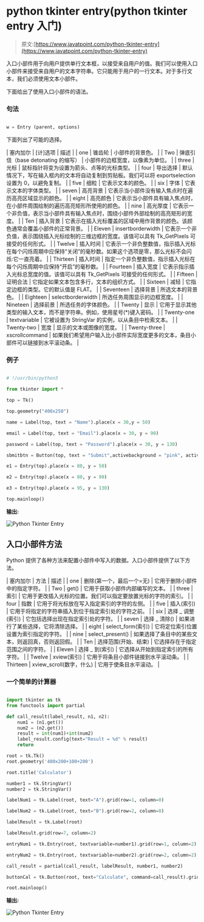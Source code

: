 # python tkinter entry(python tkinter entry 入门)

> 原文:[https://www.javatpoint.com/python-tkinter-entry](https://www.javatpoint.com/python-tkinter-entry)

入口小部件用于向用户提供单行文本框，以接受来自用户的值。我们可以使用入口小部件来接受来自用户的文本字符串。它只能用于用户的一行文本。对于多行文本，我们必须使用文本小部件。

下面给出了使用入口小部件的语法。

### 句法

```py

w = Entry (parent, options) 

```

下面列出了可能的选择。

| 塞内加尔 | [计]选项 | 描述 |
| one | 锥齿轮 | 小部件的背景色。 |
| Two | 弹底引信（base detonating 的缩写） | 小部件的边框宽度，以像素为单位。 |
| three | 光标 | 鼠标指针将变为设置为箭头、点等的光标类型。 |
| four | 导出选择 | 默认情况下，写在输入框内的文本将自动复制到剪贴板。我们可以将 exportselection 设置为 0，以避免复制。 |
| five | 细粒 | 它表示文本的颜色。 |
| six | 字体 | 它表示文本的字体类型。 |
| seven | 高亮背景 | 它表示当小部件没有输入焦点时在遍历高亮区域显示的颜色。 |
| eight | 高亮颜色 | 它表示当小部件具有输入焦点时，在小部件周围绘制的遍历高亮矩形所使用的颜色。 |
| nine | 高光厚度 | 它表示一个非负值，表示当小部件具有输入焦点时，围绕小部件外部绘制的高亮矩形的宽度。 |
| Ten | 插入背景 | 它表示在插入光标覆盖的区域中用作背景的颜色。该颜色通常会覆盖小部件的正常背景。 |
| Eleven | insertborderwidth | 它表示一个非负值，表示围绕插入光标绘制的三维边框的宽度。该值可以具有 Tk_GetPixels 可接受的任何形式。 |
| Twelve | 插入时间 | 它表示一个非负整数值，指示插入光标在每个闪烁周期中应保持“关闭”的毫秒数。如果这个选项是零，那么光标不会闪烁:它一直亮着。 |
| Thirteen | 插入时间 | 指定一个非负整数值，指示插入光标在每个闪烁周期中应保持“开启”的毫秒数。 |
| Fourteen | 插入宽度 | 它表示指示插入光标总宽度的值。该值可以具有 Tk_GetPixels 可接受的任何形式。 |
| Fifteen | 证明合法 | 它指定如果文本包含多行，文本的组织方式。 |
| Sixteen | 减轻 | 它指定边框的类型。它的默认值是 FLAT。 |
| Seventeen | 选择背景 | 所选文本的背景色。 |
| Eighteen | selectborderwidth | 所选任务周围显示的边框宽度。 |
| Nineteen | 选择前景 | 所选任务的字体颜色。 |
| Twenty | 显示 | 它用于显示其他类型的输入文本，而不是字符串。例如，使用星号(*)键入密码。 |
| Twenty-one | textvariable | 它被设置为 StringVar 的实例，以从条目中检索文本。 |
| Twenty-two | 宽度 | 显示的文本或图像的宽度。 |
| Twenty-three | xscrollcommand | 如果我们希望用户输入比小部件实际宽度更多的文本，条目小部件可以链接到水平滚动条。 |

### 例子

```py

# !/usr/bin/python3

from tkinter import *

top = Tk()

top.geometry("400x250")

name = Label(top, text = "Name").place(x = 30,y = 50)

email = Label(top, text = "Email").place(x = 30, y = 90)

password = Label(top, text = "Password").place(x = 30, y = 130)

sbmitbtn = Button(top, text = "Submit",activebackground = "pink", activeforeground = "blue").place(x = 30, y = 170)

e1 = Entry(top).place(x = 80, y = 50)

e2 = Entry(top).place(x = 80, y = 90)

e3 = Entry(top).place(x = 95, y = 130)

top.mainloop()

```

**输出:**

![Python Tkinter Entry](img/74100713040c4be65fa452ca336bac0e.png)

## 入口小部件方法

Python 提供了各种方法来配置小部件中写入的数据。入口小部件提供了以下方法。

| 塞内加尔 | 方法 | 描述 |
| one | 删除(第一个，最后一个=无) | 它用于删除小部件中的指定字符。 |
| Two | get() | 它用于获取小部件内部编写的文本。 |
| three | 索引 | 它用于更改插入光标的位置。我们可以指定要放置光标的字符的索引。 |
| four | 指数 | 它用于将光标放在写入指定索引的字符的左侧。 |
| five | 插入(索引) | 它用于将指定的字符串插入到位于指定索引处的字符之前。 |
| six | 选择 _ 调整(索引) | 它包括选择出现在指定索引处的字符。 |
| seven | 选择 _ 清除() | 如果进行了某些选择，它将清除选择。 |
| eight | select_form(索引) | 它将定位索引位置设置为索引指定的字符。 |
| nine | select_present() | 如果选择了条目中的某些文本，则返回真，否则返回假。 |
| Ten | 选择范围(开始、结束) | 它选择存在于指定范围之间的字符。 |
| Eleven | 选择 _ 到(索引) | 它选择从开始到指定索引的所有字符。 |
| Twelve | xview(索引) | 它用于将条目小部件链接到水平滚动条。 |
| Thirteen | xview_scroll(数字，什么) | 它用于使条目水平滚动。 |

### 一个简单的计算器

```py

import tkinter as tk
from functools import partial

def call_result(label_result, n1, n2):
    num1 = (n1.get())
    num2 = (n2.get())
    result = int(num1)+int(num2)
    label_result.config(text="Result = %d" % result)
    return

root = tk.Tk()
root.geometry('400x200+100+200')

root.title('Calculator')

number1 = tk.StringVar()
number2 = tk.StringVar()

labelNum1 = tk.Label(root, text="A").grid(row=1, column=0)

labelNum2 = tk.Label(root, text="B").grid(row=2, column=0)

labelResult = tk.Label(root)

labelResult.grid(row=7, column=2)

entryNum1 = tk.Entry(root, textvariable=number1).grid(row=1, column=2)

entryNum2 = tk.Entry(root, textvariable=number2).grid(row=2, column=2)

call_result = partial(call_result, labelResult, number1, number2)

buttonCal = tk.Button(root, text="Calculate", command=call_result).grid(row=3, column=0)

root.mainloop()

```

**输出:**

![Python Tkinter Entry](img/20ef16659a9820dd4455fef68b492aa3.png)